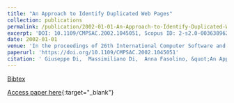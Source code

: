 ```yaml
---
title: "An Approach to Identify Duplicated Web Pages"
collection: publications
permalink: /publication/2002-01-01-An-Approach-to-Identify-Duplicated-Web-Pages
excerpt: 'DOI: 10.1109/CMPSAC.2002.1045051, Scopus ID: 2-s2.0-0036389629, Cited by: 67'
date: 2002-01-01
venue: 'In the proceedings of 26th International Computer Software and Applications Conference (COMPSAC 2002), Prolonging Software Life: Development and Redevelopment, 26-29 August 2002, Oxford, England, Proceedings'
paperurl: 'https://doi.org/10.1109/CMPSAC.2002.1045051'
citation: ' Giuseppe Di,  Massimiliano Di,  Anna Fasolino, &quot;An Approach to Identify Duplicated Web Pages.&quot; In the proceedings of 26th International Computer Software and Applications Conference (COMPSAC 2002), Prolonging Software Life: Development and Redevelopment, 26-29 August 2002, Oxford, England, Proceedings, 2002.'
---
```

[Bibtex](https://dblp.org/rec/bib/conf/compsac/LuccaPF02)

[Access paper here](https://doi.org/10.1109/CMPSAC.2002.1045051){:target="_blank"}
